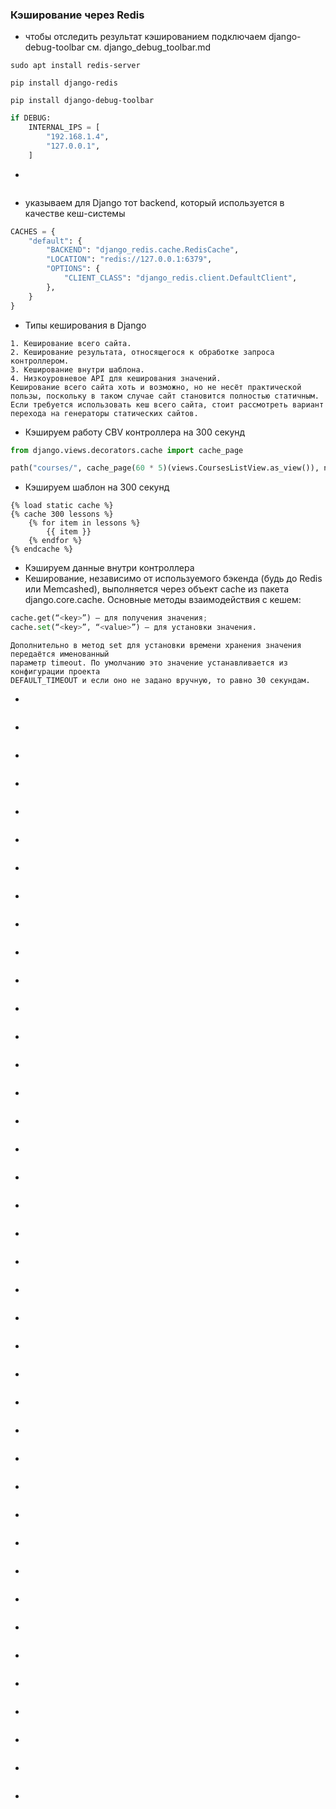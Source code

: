 ### Кэширование через Redis
* чтобы отследить результат кэшированием подключаем django-debug-toolbar см. django_debug_toolbar.md
```
sudo apt install redis-server
```
```
pip install django-redis
```
```
pip install django-debug-toolbar
```
```python
if DEBUG:
    INTERNAL_IPS = [
        "192.168.1.4",
        "127.0.0.1",
    ]
```
* 
```

```
* указываем для Django тот backend, который используется в качестве кеш-системы
```python
CACHES = {
    "default": {
        "BACKEND": "django_redis.cache.RedisCache",
        "LOCATION": "redis://127.0.0.1:6379",
        "OPTIONS": {
            "CLIENT_CLASS": "django_redis.client.DefaultClient",
        },
    }
}
```
* Типы кеширования в Django
```
1. Кеширование всего сайта.
2. Кеширование результата, относящегося к обработке запроса контроллером.
3. Кеширование внутри шаблона.
4. Низкоуровневое API для кеширования значений.
Кеширование всего сайта хоть и возможно, но не несёт практической пользы, поскольку в таком случае сайт становится полностью статичным. Если требуется использовать кеш всего сайта, стоит рассмотреть вариант перехода на генераторы статических сайтов.
```
* Кэшируем работу CBV контроллера на 300 секунд
```python
from django.views.decorators.cache import cache_page

path("courses/", cache_page(60 * 5)(views.CoursesListView.as_view()), name="courses",)
```
* Кэшируем шаблон на 300 секунд
```
{% load static cache %}
{% cache 300 lessons %}
	{% for item in lessons %}
		{{ item }}
	{% endfor %}
{% endcache %}
```
* Кэшируем данные внутри контроллера
* Кеширование, независимо от используемого бэкенда (будь до Redis или Memcashed), выполняется через объект cache из пакета django.core.cache. Основные методы взаимодействия с кешем:
```python
cache.get(“<key>”) — для получения значения;
cache.set(“<key>”, “<value>”) — для установки значения.
```
```
Дополнительно в метод set для установки времени хранения значения передаётся именованный
параметр timeout. По умолчанию это значение устанавливается из конфигурации проекта
DEFAULT_TIMEOUT и если оно не задано вручную, то равно 30 секундам.
```
* 
```

```
* 
```

```
* 
```

```
* 
```

```
* 
```

```
* 
```

```
* 
```

```
* 
```

```
* 
```

```
* 
```

```
* 
```

```
* 
```

```
* 
```

```
* 
```

```
* 
```

```
* 
```

```
* 
```

```
* 
```

```
* 
```

```
* 
```

```
* 
```

```
* 
```

```
* 
```

```
* 
```

```
* 
```

```
* 
```

```
* 
```

```
* 
```

```
* 
```

```
* 
```

```
* 
```

```
* 
```

```
* 
```

```
* 
```

```
* 
```

```
* 
```

```
* 
```

```
* 
```

```
* 
```

```
* 
```

```
